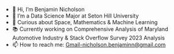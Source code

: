 - 👋 Hi, I’m Benjamin Nicholson
- 👀 I’m a Data Science Major at Seton Hill University
- 🌱 Curious about Space, Mathematics & Machine Learning
- 📚 Currently working on Comprehensive Analysis of Maryland Automotive Industry & Stack Overflow Survey 2023 Analysis
- 📫 How to reach me: Gmail-nicholson.benjaminn@gmail.com

<!---
bennicholson2/bennicholson2 is a ✨ special ✨ repository because its `README.md` (this file) appears on your GitHub profile.
You can click the Preview link to take a look at your changes.
--->
